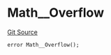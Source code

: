 # Math__Overflow
[Git Source](https://github.com/ContractLabs/foundry-bountykinds-contract/blob/67e6855d3beabdf242cc0b51d9e53b087a5235b9/src/oz-custom/oz-upgradeable/utils/math/MathUpgradeable.sol)


```solidity
error Math__Overflow();
```

